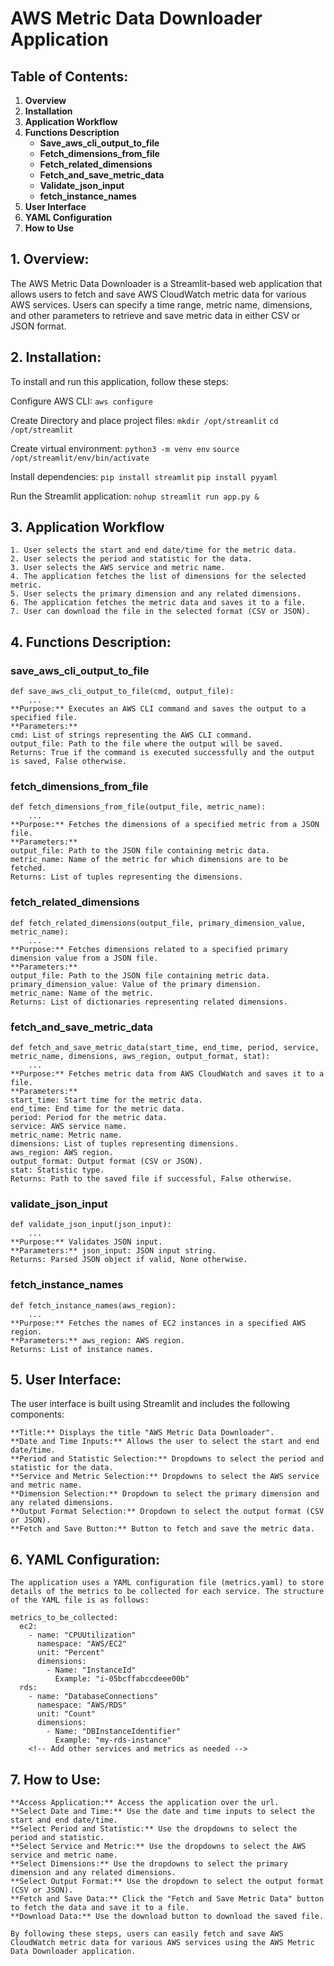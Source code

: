 # AWS Metric Data Downloader Application

## Table of Contents:
1. **Overview**
2. **Installation**
3. **Application Workflow**
4.  **Functions Description**
    - **Save_aws_cli_output_to_file**
    - **Fetch_dimensions_from_file**
    - **Fetch_related_dimensions**
    - **Fetch_and_save_metric_data**
    - **Validate_json_input**
    - **fetch_instance_names**
5. **User Interface**
6. **YAML Configuration**
7. **How to Use**

## 1. Overview:
The AWS Metric Data Downloader is a Streamlit-based web application that allows users to fetch and save AWS CloudWatch metric data for various AWS services. Users can specify a time range, metric name, dimensions, and other parameters to retrieve and save metric data in either CSV or JSON format.

## 2. Installation:
To install and run this application, follow these steps:

Configure AWS CLI:
`aws configure`

Create Directory and place project files:
`mkdir /opt/streamlit`
`cd /opt/streamlit`

Create virtual environment:
`python3 -m venv env`
`source /opt/streamlit/env/bin/activate`

Install dependencies:
`pip install streamlit`
`pip install pyyaml`

Run the Streamlit application:
`nohup streamlit run app.py &`

## 3. Application Workflow
    1. User selects the start and end date/time for the metric data.
    2. User selects the period and statistic for the data.
    3. User selects the AWS service and metric name.
    4. The application fetches the list of dimensions for the selected metric.
    5. User selects the primary dimension and any related dimensions.
    6. The application fetches the metric data and saves it to a file.
    7. User can download the file in the selected format (CSV or JSON).

## 4. Functions Description:

### save_aws_cli_output_to_file

    def save_aws_cli_output_to_file(cmd, output_file):
        ...
    **Purpose:** Executes an AWS CLI command and saves the output to a specified file.
    **Parameters:**
    cmd: List of strings representing the AWS CLI command.
    output_file: Path to the file where the output will be saved.
    Returns: True if the command is executed successfully and the output is saved, False otherwise.

### fetch_dimensions_from_file

    def fetch_dimensions_from_file(output_file, metric_name):
        ...
    **Purpose:** Fetches the dimensions of a specified metric from a JSON file.
    **Parameters:**
    output_file: Path to the JSON file containing metric data.
    metric_name: Name of the metric for which dimensions are to be fetched.
    Returns: List of tuples representing the dimensions.

### fetch_related_dimensions
    def fetch_related_dimensions(output_file, primary_dimension_value, metric_name):
        ...
    **Purpose:** Fetches dimensions related to a specified primary dimension value from a JSON file.
    **Parameters:**
    output_file: Path to the JSON file containing metric data.
    primary_dimension_value: Value of the primary dimension.
    metric_name: Name of the metric.
    Returns: List of dictionaries representing related dimensions.

### fetch_and_save_metric_data
    def fetch_and_save_metric_data(start_time, end_time, period, service, metric_name, dimensions, aws_region, output_format, stat):
        ...
    **Purpose:** Fetches metric data from AWS CloudWatch and saves it to a file.
    **Parameters:**
    start_time: Start time for the metric data.
    end_time: End time for the metric data.
    period: Period for the metric data.
    service: AWS service name.
    metric_name: Metric name.
    dimensions: List of tuples representing dimensions.
    aws_region: AWS region.
    output_format: Output format (CSV or JSON).
    stat: Statistic type.
    Returns: Path to the saved file if successful, False otherwise.

### validate_json_input
    def validate_json_input(json_input):
        ...
    **Purpose:** Validates JSON input.
    **Parameters:** json_input: JSON input string.
    Returns: Parsed JSON object if valid, None otherwise.

### fetch_instance_names
    def fetch_instance_names(aws_region):
        ...
    **Purpose:** Fetches the names of EC2 instances in a specified AWS region.
    **Parameters:** aws_region: AWS region.
    Returns: List of instance names.

## 5. User Interface:
The user interface is built using Streamlit and includes the following components:

    **Title:** Displays the title "AWS Metric Data Downloader".
    **Date and Time Inputs:** Allows the user to select the start and end date/time.
    **Period and Statistic Selection:** Dropdowns to select the period and statistic for the data.
    **Service and Metric Selection:** Dropdowns to select the AWS service and metric name.
    **Dimension Selection:** Dropdown to select the primary dimension and any related dimensions.
    **Output Format Selection:** Dropdown to select the output format (CSV or JSON).
    **Fetch and Save Button:** Button to fetch and save the metric data.

## 6. YAML Configuration:
    The application uses a YAML configuration file (metrics.yaml) to store details of the metrics to be collected for each service. The structure of the YAML file is as follows:
    
    metrics_to_be_collected:
      ec2:
        - name: "CPUUtilization"
          namespace: "AWS/EC2"
          unit: "Percent"
          dimensions:
            - Name: "InstanceId"
              Example: "i-05bcffabccdeee00b"
      rds:
        - name: "DatabaseConnections"
          namespace: "AWS/RDS"
          unit: "Count"
          dimensions:
            - Name: "DBInstanceIdentifier"
              Example: "my-rds-instance"
        <!-- Add other services and metrics as needed -->

## 7. How to Use:

    **Access Application:** Access the application over the url.
    **Select Date and Time:** Use the date and time inputs to select the start and end date/time.
    **Select Period and Statistic:** Use the dropdowns to select the period and statistic.
    **Select Service and Metric:** Use the dropdowns to select the AWS service and metric name.
    **Select Dimensions:** Use the dropdowns to select the primary dimension and any related dimensions.
    **Select Output Format:** Use the dropdown to select the output format (CSV or JSON).
    **Fetch and Save Data:** Click the "Fetch and Save Metric Data" button to fetch the data and save it to a file.
    **Download Data:** Use the download button to download the saved file.

    By following these steps, users can easily fetch and save AWS CloudWatch metric data for various AWS services using the AWS Metric Data Downloader application.